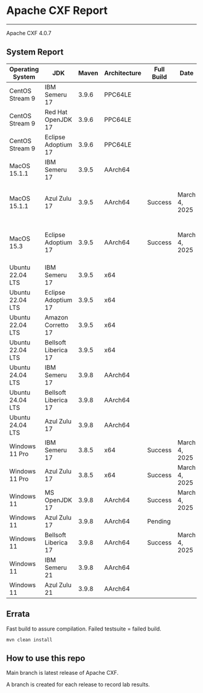 # Apache CXF Report
--- 

Apache CXF 4.0.7

## System Report

| Operating System    | JDK       | Maven | Architecture | Full Build | Date  | Notes |
|---------------------|-----------|-------|--------------|------------|-------|-------|
| CentOS Stream 9     | IBM Semeru 17  | 3.9.6 | PPC64LE      |  |  | |
| CentOS Stream 9     | Red Hat OpenJDK 17  | 3.9.6 | PPC64LE       |  |  | |
| CentOS Stream 9     | Eclipse Adoptium 17  | 3.9.6 | PPC64LE       |  |  | |
| MacOS 15.1.1          | IBM Semeru 17  | 3.9.5 | AArch64      |  |  | |
| MacOS 15.1.1          | Azul Zulu 17  | 3.9.5 | AArch64       | Success | March 4, 2025| Apache CXF SSE Integration System Tests for Tomcat |
| MacOS 15.3          | Eclipse Adoptium 17  | 3.9.5 | AArch64      | Success | March 4, 2025 | Apache CXF Observability using Micrometer Observation |
| Ubuntu 22.04 LTS    | IBM Semeru 17  | 3.9.5 | x64       |  |  | |
| Ubuntu 22.04 LTS    | Eclipse Adoptium 17  | 3.9.5 | x64      |  |  | |
| Ubuntu 22.04 LTS    | Amazon Corretto 17  | 3.9.5 | x64       |  |  | |
| Ubuntu 22.04 LTS    | Bellsoft Liberica 17  | 3.9.5 | x64      |  |  | |
| Ubuntu 24.04 LTS    | IBM Semeru 17  | 3.9.8 | AArch64       |  |  | |
| Ubuntu 24.04 LTS    | Bellsoft Liberica 17 | 3.9.8 | AArch64       |  |  | |
| Ubuntu 24.04 LTS    | Azul Zulu 17  | 3.9.8 | AArch64       |  |  | |
| Windows 11 Pro      | IBM Semeru 17  | 3.8.5 | x64       | Success | March 4, 2025 | Uncategorized system tests |
| Windows 11 Pro      | Azul Zulu 17  | 3.8.5 | x64       | Success | March 4, 2025 | |
| Windows 11       | MS OpenJDK 17  | 3.9.8 | AArch64       | Success | March 4, 2025 | |
| Windows 11       | Azul Zulu 17  | 3.9.8 | AArch64       | Pending |  | |
| Windows 11       | Bellsoft Liberica 17  | 3.9.8 | AArch64       | Success | March 4, 2025 | Failure in Cipher Suites test.|
| Windows 11       | IBM Semeru 21  | 3.9.8 | AArch64       |  |  | |
| Windows 11       | Azul Zulu 21  | 3.9.8 | AArch64       |  |  | |



## Errata


Fast build to assure compilation. Failed testsuite = failed build.
```
mvn clean install
```

## How to use this repo

Main branch is latest release of Apache CXF.

A branch is created for each release to record lab results.
